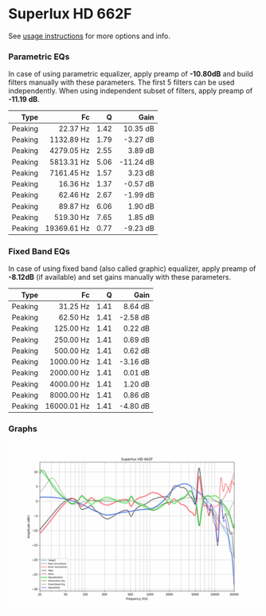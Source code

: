 # Superlux HD 662F
See [usage instructions](https://github.com/jaakkopasanen/AutoEq#usage) for more options and info.

### Parametric EQs
In case of using parametric equalizer, apply preamp of **-10.80dB** and build filters manually
with these parameters. The first 5 filters can be used independently.
When using independent subset of filters, apply preamp of **-11.19 dB**.

| Type    | Fc          |    Q | Gain      |
|--------:|------------:|-----:|----------:|
| Peaking | 22.37 Hz    | 1.42 | 10.35 dB  |
| Peaking | 1132.89 Hz  | 1.79 | -3.27 dB  |
| Peaking | 4279.05 Hz  | 2.55 | 3.89 dB   |
| Peaking | 5813.31 Hz  | 5.06 | -11.24 dB |
| Peaking | 7161.45 Hz  | 1.57 | 3.23 dB   |
| Peaking | 16.36 Hz    | 1.37 | -0.57 dB  |
| Peaking | 62.46 Hz    | 2.67 | -1.99 dB  |
| Peaking | 89.87 Hz    | 6.06 | 1.90 dB   |
| Peaking | 519.30 Hz   | 7.65 | 1.85 dB   |
| Peaking | 19369.61 Hz | 0.77 | -9.23 dB  |

### Fixed Band EQs
In case of using fixed band (also called graphic) equalizer, apply preamp of **-8.12dB**
(if available) and set gains manually with these parameters.

| Type    | Fc          |    Q | Gain     |
|--------:|------------:|-----:|---------:|
| Peaking | 31.25 Hz    | 1.41 | 8.64 dB  |
| Peaking | 62.50 Hz    | 1.41 | -2.58 dB |
| Peaking | 125.00 Hz   | 1.41 | 0.22 dB  |
| Peaking | 250.00 Hz   | 1.41 | 0.69 dB  |
| Peaking | 500.00 Hz   | 1.41 | 0.62 dB  |
| Peaking | 1000.00 Hz  | 1.41 | -3.16 dB |
| Peaking | 2000.00 Hz  | 1.41 | 0.01 dB  |
| Peaking | 4000.00 Hz  | 1.41 | 1.20 dB  |
| Peaking | 8000.00 Hz  | 1.41 | 0.86 dB  |
| Peaking | 16000.01 Hz | 1.41 | -4.80 dB |

### Graphs
![](./Superlux%20HD%20662F.png)